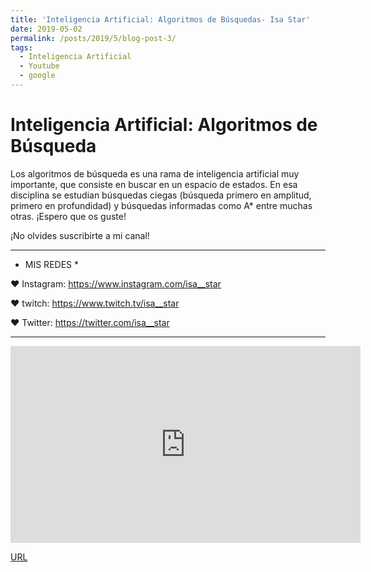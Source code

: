```yaml
---
title: 'Inteligencia Artificial: Algoritmos de Búsquedas- Isa Star'
date: 2019-05-02
permalink: /posts/2019/5/blog-post-3/
tags:
  - Inteligencia Artificial
  - Youtube
  - google
---
```


Inteligencia Artificial: Algoritmos de Búsqueda
======

Los algoritmos de búsqueda es una rama de inteligencia artificial muy importante, que consiste en buscar en un espacio de estados. En esa disciplina se estudian búsquedas ciegas (búsqueda primero en amplitud, primero en profundidad) y búsquedas informadas como A* entre muchas otras. 
¡Espero que os guste! 

¡No olvides suscribirte a mi canal!

 _ _ _ _ _ _ _ _ _ _ _ _ _ _ _ _ _ _ _ _ _ _ _ _ _ _ _ _ _ _ _ _ _ _ 

* MIS REDES * 

♥ Instagram: https://www.instagram.com/isa__star

♥ twitch: https://www.twitch.tv/isa__star

♥ Twitter: https://twitter.com/isa__star


 _ _ _ _ _ _ _ _ _ _ _ _ _ _ _ _ _ _ _ _ _ _ _ _ _ _ _ _ _ _ _ _ _ _ 


<iframe width="560" height="315" src="https://www.youtube.com/embed/pDiBOdPH5cA" frameborder="0" allow="accelerometer; autoplay; encrypted-media; gyroscope; picture-in-picture" allowfullscreen></iframe>

[URL]( https://youtu.be/pDiBOdPH5cA)
